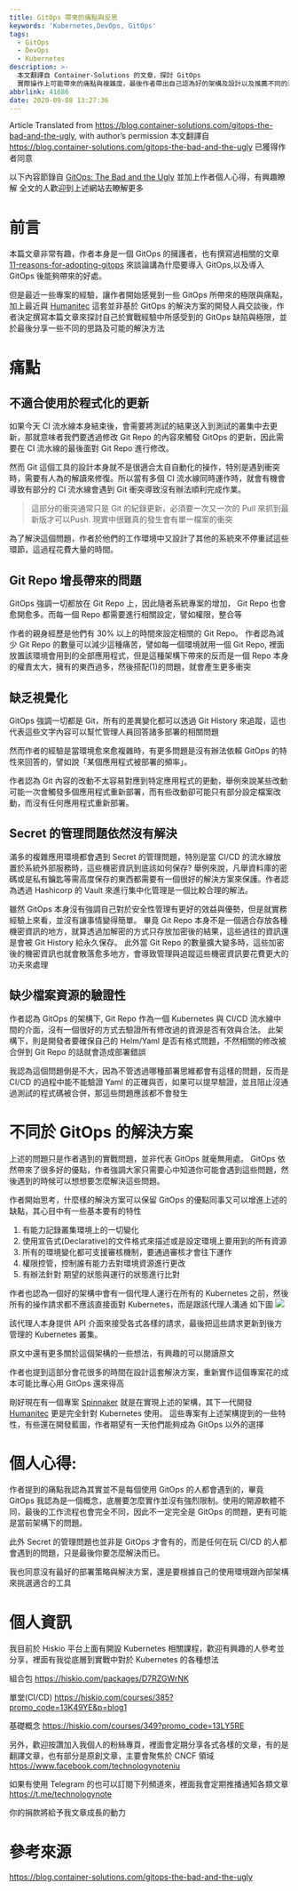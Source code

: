 ```yaml
---
title: GitOps 帶來的痛點與反思
keywords: 'Kubernetes,DevOps, GitOps'
tags:
  - GitOps
  - DevOps
  - Kubernetes
description: >-
  本文翻譯自 Container-Solutions 的文章，探討 GitOps
  實際操作上可能帶來的痛點與複雜度，最後作者帶出自己認為好的架構及設計以及推薦不同的思路來處理
abbrlink: 41686
date: 2020-09-08 13:27:36
---
```


Article Translated from https://blog.container-solutions.com/gitops-the-bad-and-the-ugly, with author’s permission
本文翻譯自 https://blog.container-solutions.com/gitops-the-bad-and-the-ugly 已獲得作者同意

以下內容節錄自 [GitOps: The Bad and the Ugly](https://blog.container-solutions.com/gitops-the-bad-and-the-ugly) 並加上作者個人心得，有興趣瞭解
全文的人歡迎到上述網站去瞭解更多


# 前言
本篇文章非常有趣，作者本身是一個 GitOps 的擁護者，也有撰寫過相關的文章[11-reasons-for-adopting-gitops](https://blog.container-solutions.com/11-reasons-for-adopting-gitops) 來談論講為什麼要導入 GitOps,以及導入 GitOps 後能夠帶來的好處。

但是最近一些專案的經驗，讓作者開始感覺到一些 GitOps 所帶來的極限與痛點，加上最近與 [Humanitec](https://humanitec.com/) 這套並非基於 GitOps 的解決方案的開發人員交談後，作者決定撰寫本篇文章來探討自己於實戰經驗中所感受到的 GitOps 缺陷與極限，並於最後分享一些不同的思路及可能的解決方法


# 痛點



## 不適合使用於程式化的更新
如果今天 CI 流水線本身結束後，會需要將測試的結果送入到測試的叢集中去更新，那就意味者我們要透過修改 Git Repo 的內容來觸發 GitOps 的更新，因此需要在 CI 流水線的最後面對 Git Repo 進行修改。

然而 Git 這個工具的設計本身就不是很適合太自自動化的操作，特別是遇到衝突時，需要有人為的解讀來修復。所以當有多個 CI 流水線同時運作時，就會有機會導致有部分的 CI 流水線會遇到 Git 衝突導致沒有辦法順利完成作業。
> 這部分的衝突通常只是 Git 的紀錄更新，必須要一次又一次的 Pull 來抓到最新版才可以Push. 現實中很難真的發生會有單一檔案的衝突

為了解決這個問題，作者於他們的工作環境中又設計了其他的系統來不停重試這些環節，這過程花費大量的時間。

## Git Repo 增長帶來的問題

GitOps 強調一切都放在 Git Repo 上，因此隨者系統專案的增加， Git Repo 也會愈開愈多。而每一個 Repo 都需要進行相關設定，譬如權限，整合等

作者的親身經歷是他們有 30% 以上的時間來設定相關的 Git Repo。
作者認為減少 Git Repo 的數量可以減少這種痛苦，譬如每一個環境就用一個 Git Repo, 裡面放置該環境會用到的全部應用程式，但是這種架構下帶來的反而是一個 Repo 本身的權責太大，擁有的東西過多，然後搭配(1)的問題，就會產生更多衝突

## 缺乏視覺化
GitOps 強調一切都是 Git，所有的差異變化都可以透過 Git History 來追蹤，這也代表這些文字內容可以幫忙管理人員回答諸多部署的相關問題

然而作者的經驗是當環境愈來愈複雜時，有更多問題是沒有辦法依賴 GitOps 的特性來回答的，譬如說「某個應用程式被部署的頻率」。

作者認為 Git 內容的改動不太容易對應到特定應用程式的更動，舉例來說某些改動可能一次會觸發多個應用程式重新部署，而有些改動卻可能只有部分設定檔案改動，而沒有任何應用程式重新部署。

## Secret 的管理問題依然沒有解決
滿多的複雜應用環境都會遇到 Secret 的管理問題，特別是當 CI/CD 的流水線放置於系統外部服務時，這些機密資訊到底該如何保存?
舉例來說，凡舉資料庫的密碼或是私有鑰匙等需高度保存的東西都需要有一個很好的解決方案來保護。作者認為透過 Hashicorp 的 Vault 來進行集中化管理是一個比較合理的解法。

雖然 GitOps 本身沒有強調自己對於安全性管理有更好的效益與優勢，但是就實務經驗上來看，並沒有讓事情變得簡單。 畢竟 Git Repo 本身不是一個適合存放各種機密資訊的地方，就算透過加解密的方式只存放加密後的結果，這些過往的資訊還是會被 Git History 給永久保存。
此外當 Git Repo 的數量擴大變多時，這些加密後的機密資訊也就會散落愈多地方，會導致管理與追蹤這些機密資訊要花費更大的功夫來處理

## 缺少檔案資源的驗證性
作者認為 GitOps 的架構下, Git Repo 作為一個 Kubernetes 與 CI/CD 流水線中間的介面，沒有一個很好的方式去驗證所有修改過的資源是否有效與合法。
此架構下，則是開發者要確保自己的 Helm/Yaml 是否有格式問題，不然相關的修改被合併到 Git Repo 的話就會造成部署錯誤

我認為這個問題倒是不大，因為不管透過哪種部署思維都會有這樣的問題，反而是 CI/CD 的過程中能不能驗證 Yaml 的正確與否，如果可以提早驗證，並且阻止沒通過測試的程式碼被合併，那這些問題應該都不會發生


# 不同於 GitOps 的解決方案
上述的問題只是作者遇到的實戰問題，並非代表 GitOps 就毫無用處。 GitOps 依然帶來了很多好的優點，作者強調大家只需要心中知道你可能會遇到這些問題，然後遇到的時候可以想想要怎麼解決這些問題。

作者開始思考，什麼樣的解決方案可以保留 GitOps 的優點同事又可以增進上述的缺點，其心目中有一些基本要有的特性

1. 有能力記錄叢集環境上的一切變化
2. 使用宣告式(Declarative)的文件格式來描述或是設定環境上要用到的所有資源
3. 所有的環境變化都可支援審核機制，要通過審核才會往下運作
4. 權限控管，控制誰有能力去對環境資源進行更改
5. 有辦法針對 期望的狀態與運行的狀態進行比對

作者也認為一個好的架構中會有一個代理人運行在所有的 Kubernetes 之前，然後所有的操作請求都不應該直接面對 Kubernetes，而是跟該代理人溝通
如下圖
![](https://i.imgur.com/LF7SaTV.png)

該代理人本身提供 API 介面來接受各式各樣的請求，最後把這些請求更新到後方管理的 Kubernetes 叢集。

原文中還有更多關於這個架構的一些想法，有興趣的可以閱讀原文

作者也提到這部分會花很多的時間在設計這套解決方案，重新實作這個專案花的成本可能比專心用 GitOps 還來得高

剛好現在有一個專案 [Spinnaker](https://spinnaker.io/) 就是在實現上述的架構，其下一代開發 [Humanitec](https://humanitec.com/) 更是完全針對 Kubernetes 使用。
這些專案有上述架構提到的一些特性，有些還在開發藍圖，作者期望有一天他們能夠成為 GitOps 以外的選擇


# 個人心得:
作者提到的痛點我認為其實並不是每個使用 GitOps 的人都會遇到的，畢竟 GitOps 我認為是一個概念，底層要怎麼實作並沒有強烈限制。使用的開源軟體不同，最後的工作流程也會完全不同，因此不一定完全是 GitOps 的問題，更有可能是當前架構下的問題。

此外 Secret 的管理問題也並非是 GitOps 才會有的，而是任何在玩 CI/CD 的人都會遇到的問題，只是最後你要怎麼解決而已。

我也同意沒有最好的部署策略與解決方案，還是要根據自己的使用環境跟內部架構來挑選適合的工具

# 個人資訊
我目前於 Hiskio 平台上面有開設 Kubernetes 相關課程，歡迎有興趣的人參考並分享，裡面有我從底層到實戰中對於 Kubernetes 的各種想法

組合包
https://hiskio.com/packages/D7RZGWrNK

單堂(CI/CD)
https://hiskio.com/courses/385?promo_code=13K49YE&p=blog1

基礎概念
https://hiskio.com/courses/349?promo_code=13LY5RE

另外，歡迎按讚加入我個人的粉絲專頁，裡面會定期分享各式各樣的文章，有的是翻譯文章，也有部分是原創文章，主要會聚焦於 CNCF 領域
https://www.facebook.com/technologynoteniu

如果有使用 Telegram 的也可以訂閱下列頻道來，裡面我會定期推播通知各類文章
https://t.me/technologynote

你的捐款將給予我文章成長的動力
<script type="text/javascript" src="https://cdnjs.buymeacoffee.com/1.0.0/button.prod.min.js" data-name="bmc-button" data-slug="hwchiu" data-color="#000000" data-emoji=""  data-font="Cookie" data-text="Buy me a coffee" data-outline-color="#fff" data-font-color="#fff" data-coffee-color="#fd0" ></script>


# 參考來源
https://blog.container-solutions.com/gitops-the-bad-and-the-ugly

